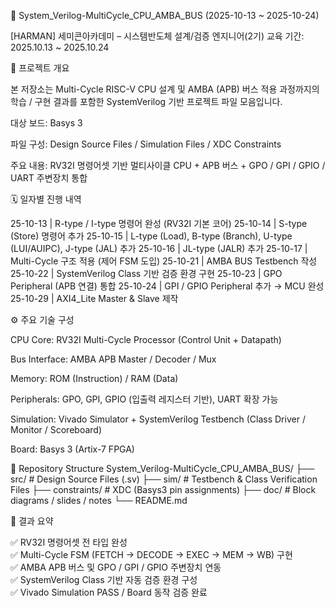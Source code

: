 🧠 System_Verilog-MultiCycle_CPU_AMBA_BUS
(2025-10-13 ~ 2025-10-24)

[HARMAN] 세미콘아카데미 – 시스템반도체 설계/검증 엔지니어(2기)
교육 기간: 2025.10.13 ~ 2025.10.24

📘 프로젝트 개요

본 저장소는 Multi-Cycle RISC-V CPU 설계 및 AMBA (APB) 버스 적용 과정까지의
학습 / 구현 결과를 포함한 SystemVerilog 기반 프로젝트 파일 모음입니다.

대상 보드: Basys 3

파일 구성: Design Source Files / Simulation Files / XDC Constraints

주요 내용: RV32I 명령어셋 기반 멀티사이클 CPU + APB 버스 + GPO / GPI / GPIO / UART 주변장치 통합

🗓️ 일자별 진행 내역  

<Single Cycle CPU : RV32I>  
25-10-13 | R-type / I-type 명령어 완성 (RV32I 기본 코어)  
25-10-14 | S-type (Store) 명령어 추가  
25-10-15 | L-type (Load), B-type (Branch), U-type (LUI/AUIPC), J-type (JAL) 추가  
25-10-16 | JL-type (JALR) 추가  

<Multi Cycle CPU>  
25-10-17 | Multi-Cycle 구조 적용 (제어 FSM 도입)  

<AMBA BUS APB>  
25-10-21 | AMBA BUS Testbench 작성  
25-10-22 | SystemVerilog Class 기반 검증 환경 구현  
25-10-23 | GPO Peripheral (APB 연결) 통합  
25-10-24 | GPI / GPIO Peripheral 추가 → MCU 완성  

<AXI>  
25-10-29 | AXI4_Lite Master & Slave 제작  


⚙️ 주요 기술 구성

CPU Core: RV32I Multi-Cycle Processor (Control Unit + Datapath)

Bus Interface: AMBA APB Master / Decoder / Mux

Memory: ROM (Instruction) / RAM (Data)

Peripherals: GPO, GPI, GPIO (입출력 레지스터 기반), UART 확장 가능

Simulation: Vivado Simulator + SystemVerilog Testbench (Class Driver / Monitor / Scoreboard)

Board: Basys 3 (Artix-7 FPGA)

📂 Repository Structure
System_Verilog-MultiCycle_CPU_AMBA_BUS/
 ├── src/            # Design Source Files (.sv)
 ├── sim/            # Testbench & Class Verification Files
 ├── constraints/    # XDC (Basys3 pin assignments)
 ├── doc/            # Block diagrams / slides / notes
 └── README.md

🏁 결과 요약

✅ RV32I 명령어셋 전 타입 완성  
✅ Multi-Cycle FSM (FETCH → DECODE → EXEC → MEM → WB) 구현  
✅ AMBA APB 버스 및 GPO / GPI / GPIO 주변장치 연동  
✅ SystemVerilog Class 기반 자동 검증 환경 구성  
✅ Vivado Simulation PASS / Board 동작 검증 완료  
